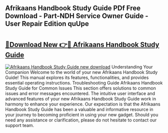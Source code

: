## Afrikaans Handbook Study Guide PDf Free Download - Part-NDH Service Owner Guide - User Repair Edition quUpe

# <h2><a href="http://bc76196.oget.top/?id=Afrikaans+Handbook+Study+Guide">🔗Download New 👉🔴 Afrikaans Handbook Study Guide</a></h2>

[![Afrikaans Handbook Study Guide new download](https://i.imgur.com/5g1atiW.png)](http://bc76196.oget.top/?id=Afrikaans+Handbook+Study+Guide)
Understanding Your Companion Welcome to the world of your new Afrikaans Handbook Study Guide! This manual explores its features, functionalities, and provides essential operating instructions. Troubleshooting Guide Afrikaans Handbook Study Guide for Common Issues This section offers solutions to common issues and error messages encountered. The intuitive user interface and advanced features of your new Afrikaans Handbook Study Guide work in harmony to enhance your experience. Our expectation is that the Afrikaans Handbook Study Guide has been a valuable and informative resource in your journey to becoming proficient in using your new gadget. Should you need any assistance or clarification, please do not hesitate to contact our support team.
